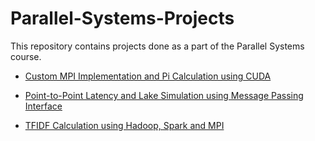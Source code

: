 # Parallel-Systems-Projects
This repository contains projects done as a part of the Parallel Systems course.

* [Custom MPI Implementation and Pi Calculation using CUDA](https://github.com/NikleshPhabiani/Parallel-Systems-Projects/tree/master/Custom%20MPI%20Implementation%20and%20Pi%20Calculation%20using%20CUDA)

* [Point-to-Point Latency and Lake Simulation using Message Passing Interface](https://github.com/NikleshPhabiani/Parallel-Systems-Projects/tree/master/Point-to-Point%20Latency%20and%20Lake%20Simulation%20using%20Message%20Passing%20Interface)

* [TFIDF Calculation using Hadoop, Spark and MPI](https://github.com/NikleshPhabiani/Parallel-Systems-Projects/tree/master/Term%20Frequency%20Inverse%20Document%20Frequency%20Calculation%20Using%20Hadoop%2C%20Spark%2C%20MPI)
